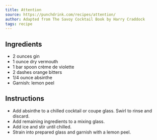 ```yaml
---
title: Attention
source: https://punchdrink.com/recipes/attention/
author: Adapted from The Savoy Cocktail Book by Harry Craddock
tags: recipe
---
```


## Ingredients
- 2 ounces gin
- 1 ounce dry vermouth
- 1 bar spoon crème de violette
- 2 dashes orange bitters
- 1/4 ounce absinthe
- Garnish: lemon peel

## Instructions
- Add absinthe to a chilled cocktail or coupe glass. Swirl to rinse and discard.
- Add remaining ingredients to a mixing glass.
- Add ice and stir until chilled.
- Strain into prepared glass and garnish with a lemon peel.
